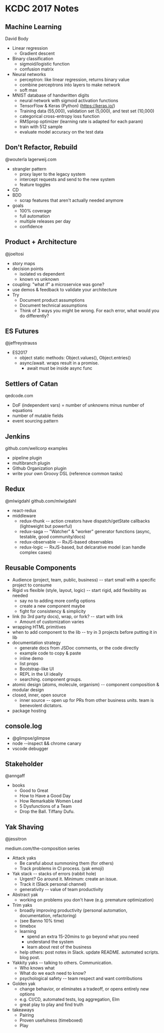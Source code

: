 # KCDC 2017 Notes

## Machine Learning

David Body

* Linear regression
  * Gradient descent
* Binary classification
  * sigmoid/logistic function
  * confusion matrix
* Neural networks
  * perceptron: like linear regression, returns binary value
  * combine perceptrons into layers to make network
  * soft max
* MNIST database of handwritten digits
  * neural network with sigmoid activation functions
  * TensorFlow & Keras (Python) (https://keras.io/)
  * Training data (55,000), validation set (5,000), and test set (10,000)
  * categorical cross-entropy loss function
  * RMSprop optimizer (learning rate is adapted for each param)
  * train with 512 sample
  * evaluate model accuracy on the test data

## Don't Refactor, Rebuild

@wouterla
lagerweij.com

* strangler pattern
  * proxy layer to the legacy system
  * intercept requests and send to the new system
  * feature toggles
* CD
* BDD
  * scrap features that aren't actually needed anymore
* goals
  * 100% coverage
  * full automation
  * multiple releases per day
  * confidence

## Product + Architecture

@joeltosi

* story maps
* decision points
  * isolated vs dependent
  * known vs unknown
* coupling: "what if" a microservice was gone?
* use demos & feedback to validate your architecture
* Try
  * Document product assumptions
  * Document technical assumptions
  * Think of 3 ways you might be wrong. For each error, what would you do differently?

## ES Futures

@jeffreystrauss

* ES2017
  * object static methods: Object.values(), Object.entries()
  * async/await. wraps result in a promise.
    * await must be inside async func

## Settlers of Catan

qedcode.com

* DoF (independent vars) = number of unknowns minus number of equations
* number of mutable fields
* event sourcing pattern

## Jenkins

github.com/wellcorp examples

* pipeline plugin
* multibranch plugin
* Github Organization plugin
* write your own Groovy DSL (reference common tasks)

## Redux

@mlwigdahl
github.com/mlwigdahl

* react-redux
* middleware
  * redux-thunk -- action creators have dispatch/getState callbacks (lightweight but powerful)
  * redux-saga -- "Watcher" & "worker" generator functions (async, testable, good community/docs)
  * redux-observable -- RxJS-based observables
  * redux-logic -- RxJS-based, but delcarative model (can handle complex cases)

## Reusable Components

* Audience (project, team, public, business) -- start small with a specific project to consume
* Rigid vs flexible (style, layout, logic) -- start rigid, add flexibility as needed
  * say no to adding more config options
  * create a new component maybe
  * fight for consistency & simplicity
* link (to 3rd party docs), wrap, or fork? -- start with link
  * Amount of customization varies
* wrapping HTML primitives
* when to add component to the lib -- try in 3 projects before putting it in lib
* documentation strategy
  * generate docs from JSDoc comments, or the code directly
  * example code to copy & paste
  * inline demo
  * list props
  * Bootstrap-like UI
  * REPL in the UI ideally
  * searching. component groups.
* atomic design (atoms, molecule, organism) -- component composition & modular design
* closed, inner, open source
  * inner source -- open up for PRs from other business units. team is benevolent dictators.
* package hosting

## console.log

* @glimpse/glimpse
* node --inspect && chrome canary
* vscode debugger

## Stakeholder

@anngaff

* books
  * Good to Great
  * How to Have a Good Day
  * How Remarkable Women Lead
  * 5 Dysfunctions of a Team
  * Drop the Ball. Tiffany Dufu.

## Yak Shaving

@jessitron

medium.com/the-composition series

* Attack yaks
  * Be careful about summoning them (for others)
  * Track problems in CI process. (yak emoji)
* Yak stack -- stacks of errors (rabbit hole)
  * Urgent? Go around it. Minimum: create an issue.
  * Track it (Slack personal channel)
  * generativity -- value of team productivity
* Abstract yak
  * working on problems you don't have (e.g. premature optimization)
* Trim yaks
  * broadly improving productivity (personal automation, documentation, refactoring)
  * (see Banno 10% time)
  * timebox
  * learning
    * spend an extra 15-20mins to go beyond what you need
    * understand the system
    * learn about rest of the business
  * help others: post notes in Slack. update README. automated scripts. blog post.
* Yakkity yaks -- talking to others. Communication.
  * Who knows what
  * What do we each need to know?
  * psychological safety -- team respect and want contributions
* Golden yak
  * change behavior, or eliminates a tradeoff, or opens entirely new options
  * e.g. CI/CD, automated tests, log aggregation, Elm
  * great play to play and find truth
* takeaways
  * Pairing
  * Proven usefulness (timeboxed)
  * Play
